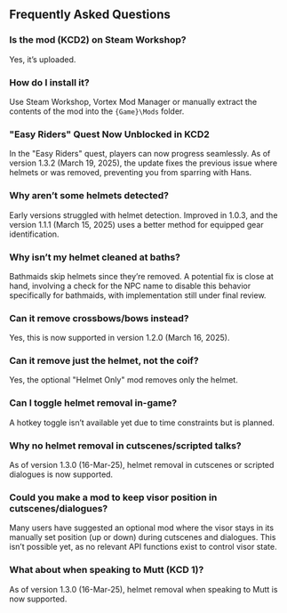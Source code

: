 ## Frequently Asked Questions

### Is the mod (KCD2) on Steam Workshop?
Yes, it’s uploaded.

### How do I install it?
Use Steam Workshop, Vortex Mod Manager or manually extract the contents of the mod into the `{Game}\Mods` folder.

### "Easy Riders" Quest Now Unblocked in KCD2
In the "Easy Riders" quest, players can now progress seamlessly. As of version 1.3.2 (March 19, 2025), the update fixes the previous issue where helmets or was removed, preventing you from sparring with Hans.

### Why aren’t some helmets detected?
Early versions struggled with helmet detection. Improved in 1.0.3, and the version 1.1.1 (March 15, 2025) uses a better method for equipped gear identification.

### Why isn’t my helmet cleaned at baths?
Bathmaids skip helmets since they’re removed. A potential fix is close at hand, involving a check for the NPC name to disable this behavior specifically for bathmaids, with implementation still under final review.

### Can it remove crossbows/bows instead?
Yes, this is now supported in version 1.2.0 (March 16, 2025).

### Can it remove just the helmet, not the coif?
Yes, the optional "Helmet Only" mod removes only the helmet.

### Can I toggle helmet removal in-game?
A hotkey toggle isn’t available yet due to time constraints but is planned.

### Why no helmet removal in cutscenes/scripted talks?
As of version 1.3.0 (16-Mar-25), helmet removal in cutscenes or scripted dialogues is now supported.

### Could you make a mod to keep visor position in cutscenes/dialogues?
Many users have suggested an optional mod where the visor stays in its manually set position (up or down) during cutscenes and dialogues. This isn’t possible yet, as no relevant API functions exist to control visor state.

### What about when speaking to Mutt (KCD 1)?
As of version 1.3.0 (16-Mar-25), helmet removal when speaking to Mutt is now supported.
